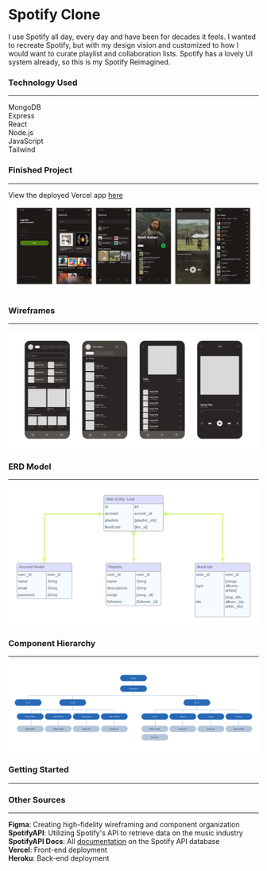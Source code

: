 # Spotify Clone
I use Spotify all day, every day and have been for decades it feels. I wanted to recreate Spotify, but with my design vision and customized to how I would want to curate playlist and collaboration lists. Spotify has a lovely UI system already, so this is my Spotify Reimagined. 

### Technology Used 
--- 
MongoDB
<br>
Express
<br>
React
<br>
Node.js
<br>
JavaScript
<br>
Tailwind
<br>

### Finished Project
---
View the deployed Vercel app [here]('https://spotify-clone-three-omega.vercel.app/)
![alt](./public/images/finishedScreens.png)

### Wireframes
---
![alt](./public/images/App_Wireframes.png)

### ERD Model
---
![alt](./public/images/App_ERD.png)

### Component Hierarchy
---
![alt](./public/images/App_Components.png)
### Getting Started 
---


### Other Sources
---
__Figma__: Creating high-fidelity wireframing and component organization 
<br>
__SpotifyAPI__: Utilizing Spotify's API to retrieve data on the music industry
<br>
__SpotifyAPI Docs__: All [documentation]('https://developer.spotify.com/documentation/web-api') on the Spotify API database
<br>
__Vercel__: Front-end deployment
<br>
__Heroku__: Back-end deployment
